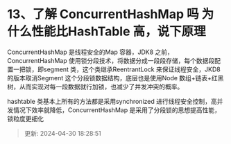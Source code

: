 # 13、了解 ConcurrentHashMap 吗 为什么性能比HashTable 高，说下原理

ConcurrentHashMap 是线程安全的Map 容器，JDK8 之前，ConcurrentHashMap 使用锁分段技术，将数据分成一段段存储，每个数据段配置一把锁，即segment 类，这个类继承ReentrantLock 来保证线程安全，JKD8 的版本取消Segment 这个分段锁数据结构，底层也是使用Node 数组+链表+红黑树，从而实现对每一段数据就行加锁，也减少了并发冲突的概率。

hashtable 类基本上所有的方法都是采用synchronized 进行线程安全控制，高并发情况下效率就降低，ConcurrentHashMap 是采用了分段锁的思想提高性能，锁粒度更细化

> 更新: 2024-04-30 18:28:51  
